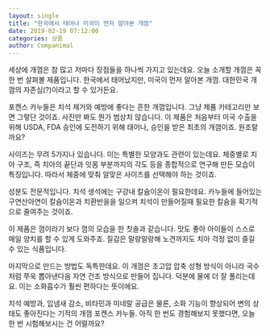 ```yaml
---
layout: single
title: "한국에서 태어나 미국이 먼저 알아본 개껌"
date: 2019-02-19 07:12:00
categories: 상품
author: Companimal
---
```


세상에 개껌은 참 많고 저마다 장점들을 하나씩 가지고 있는데요. 오늘 소개할 개껌은 꼭 한 번 살펴볼 제품입니다. 한국에서 태어났지만, 미국이 먼저 알아본 개껌. 대한민국 개껌의 자존심(?)이라고 할 수 있거든요.

포켄스 카누들은 치석 제거와 예방에 좋다는 흔한 개껌입니다. 그냥 제품 카테고리만 보면 그렇단 것이죠. 사진만 봐도 뭔가 범상치 않습니다. 이 제품은 처음부터 미국 수출을 위해 USDA, FDA 승인에 도전하기 위해 태어나, 승인을 받은 최초의 개껌이죠. 원조랄까요?

사이즈는 무려 5가지나 있습니다. 이는 특별한 모양과도 관련이 있는데요. 체중별로 치아 구조, 즉 치아의 끝단과 잇몸 부분까지의 각도 등을 종합적으로 연구해 만든 모습이 특징입니다. 따라서 체중에 맞춰 알맞은 사이즈를 선택해야 하는 것이죠.

성분도 전문적입니다. 치석 생석에는 구강내 칼슘이온이 필요한데요. 카누들에 들어있는 구연산아연이 칼슘이온과 치환반을을 일으켜 치석이 만들어질때 필요한 칼슘을 획기적으로 줄여주는 것이죠.

이 제품은 껌이라기 보다 껌의 모습을 한 칫솔과 같습니다. 맛도 좋아 아이들이 스스로 매일 양치를 할 수 있게 도와주죠. 질감은 말랑말랑해 노견까지도 치아 걱정 없이 즐길 수 있는 식품입니다.

마지막으로 만드는 방법도 독특한데요. 이 개껌은 초고압 압축 성형 방식이 아니라 국수처럼 쭈욱 뽑아낸다음 자연 건조 방식으로 만들어 집니다. 덕분에 물에 더 잘 풀리는데요. 이는 소화흡수가 훨씬 편하다는 뜻이에요.

치석 예방과, 입냄새 감소, 비타민과 미네랄 공급은 물론, 소화 기능이 향상되어 변의 상태도 좋아진다는 기적의 개껌 포켄스 카누들. 아직 한 번도 경험해보지 못했다면, 오늘 한 번 시험해보시는 건 어떨까요?
